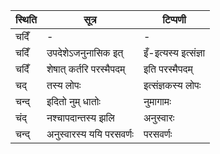 | स्थिति | सूत्र | टिप्पणी |
| ----- | ------- | ------ |
| चदिँ | - | - |
| चदिँ | उपदेशेऽजनुनासिक इत् | इँ-इत्यस्य इत्संज्ञा |
| चदिँ | शेषात् कर्तरि परस्मैपदम् | इति परस्मैपदम् |
| चद् | तस्य लोपः | इत्संज्ञकस्य लोपः |
| चन्द् | इदितो नुम् धातोः | नुमागामः |
| चंद् | नश्चापदान्तस्य झलि | अनुस्वारः |
| चन्द् | अनुस्वारस्य ययि परसवर्णः | परसवर्णः |
